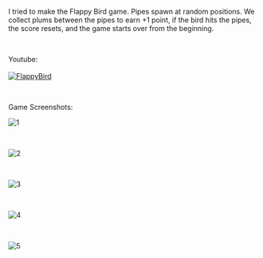 I tried to make the Flappy Bird game. Pipes spawn at random positions. We collect plums between the pipes to earn +1 point, if the bird hits the pipes, the score resets, and the game starts over from the beginning.

<br />

Youtube:
<br /><br />
[![FlappyBird](https://ytcards.demolab.com/?id=-g6ys0U8-V4&t=2s&title=FlappyBird&lang=en&timestamp=1714417380&background_color=%230d1117&title_color=%23ffffff&stats_color=%23dedede&max_title_lines=1&width=250&border_radius=5 "FlappyBird")](https://www.youtube.com/watch?v=-g6ys0U8-V4&t=2s)

<br />

Game Screenshots:
<br />

![1](https://github.com/alidemirkan/FlappyBird/assets/141653616/73bb2a5f-b1d6-403b-b901-bf860dfdb6de)

<br />

![2](https://github.com/alidemirkan/FlappyBird/assets/141653616/366de745-68da-4df6-bd6f-43745f93c7a6)

<br />

![3](https://github.com/alidemirkan/FlappyBird/assets/141653616/28e2f1b8-cf3d-4976-a673-2af085486c33)

<br />

![4](https://github.com/alidemirkan/FlappyBird/assets/141653616/28b59197-7fab-438b-8c46-2f0371fb1c9f)

<br />

![5](https://github.com/alidemirkan/FlappyBird/assets/141653616/60f173ec-2d4e-4f5e-b3a4-7c829687040e)
